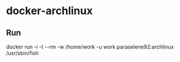 # docker-archlinux

## Run

docker run -i -t --rm -w /home/work -u work paraselene92:archlinux /usr/sbin/fish


